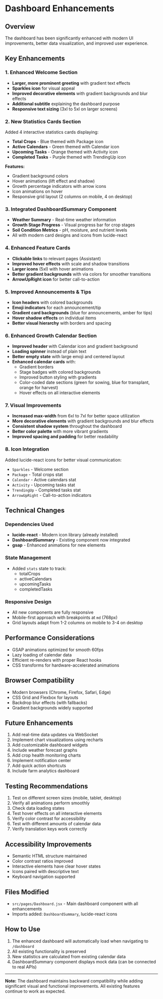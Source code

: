 # Dashboard Enhancements

## Overview
The dashboard has been significantly enhanced with modern UI improvements, better data visualization, and improved user experience.

## Key Enhancements

### 1. **Enhanced Welcome Section**
- **Larger, more prominent greeting** with gradient text effects
- **Sparkles icon** for visual appeal
- **Improved decorative elements** with gradient backgrounds and blur effects
- **Additional subtitle** explaining the dashboard purpose
- **Responsive text sizing** (3xl to 5xl on larger screens)

### 2. **New Statistics Cards Section**
Added 4 interactive statistics cards displaying:
- **Total Crops** - Blue themed with Package icon
- **Active Calendars** - Green themed with Calendar icon
- **Upcoming Tasks** - Orange themed with Activity icon
- **Completed Tasks** - Purple themed with TrendingUp icon

**Features:**
- Gradient background colors
- Hover animations (lift effect and shadow)
- Growth percentage indicators with arrow icons
- Icon animations on hover
- Responsive grid layout (2 columns on mobile, 4 on desktop)

### 3. **Integrated DashboardSummary Component**
- **Weather Summary** - Real-time weather information
- **Growth Stage Progress** - Visual progress bar for crop stages
- **Soil Condition Metrics** - pH, moisture, and nutrient levels
- All with modern card designs and icons from lucide-react

### 4. **Enhanced Feature Cards**
- **Clickable links** to relevant pages (Assistant)
- **Improved hover effects** with scale and shadow transitions
- **Larger icons** (5xl) with hover animations
- **Better gradient backgrounds** with via colors for smoother transitions
- **ArrowUpRight icon** for better call-to-action

### 5. **Improved Announcements & Tips**
- **Icon headers** with colored backgrounds
- **Emoji indicators** for each announcement/tip
- **Gradient card backgrounds** (blue for announcements, amber for tips)
- **Hover shadow effects** on individual items
- **Better visual hierarchy** with borders and spacing

### 6. **Enhanced Growth Calendar Section**
- **Improved header** with Calendar icon and gradient background
- **Loading spinner** instead of plain text
- **Better empty state** with large emoji and centered layout
- **Enhanced calendar cards** with:
  - Gradient borders
  - Stage badges with colored backgrounds
  - Improved button styling with gradients
  - Color-coded date sections (green for sowing, blue for transplant, orange for harvest)
  - Hover effects on all interactive elements

### 7. **Visual Improvements**
- **Increased max-width** from 6xl to 7xl for better space utilization
- **More decorative elements** with gradient backgrounds and blur effects
- **Consistent shadow system** throughout the dashboard
- **Better color palette** with more vibrant gradients
- **Improved spacing and padding** for better readability

### 8. **Icon Integration**
Added lucide-react icons for better visual communication:
- `Sparkles` - Welcome section
- `Package` - Total crops stat
- `Calendar` - Active calendars stat
- `Activity` - Upcoming tasks stat
- `TrendingUp` - Completed tasks stat
- `ArrowUpRight` - Call-to-action indicators

## Technical Changes

### Dependencies Used
- **lucide-react** - Modern icon library (already installed)
- **DashboardSummary** - Existing component now integrated
- **gsap** - Enhanced animations for new elements

### State Management
- Added `stats` state to track:
  - totalCrops
  - activeCalendars
  - upcomingTasks
  - completedTasks

### Responsive Design
- All new components are fully responsive
- Mobile-first approach with breakpoints at `md` (768px)
- Grid layouts adapt from 1-2 columns on mobile to 3-4 on desktop

## Performance Considerations
- GSAP animations optimized for smooth 60fps
- Lazy loading of calendar data
- Efficient re-renders with proper React hooks
- CSS transforms for hardware-accelerated animations

## Browser Compatibility
- Modern browsers (Chrome, Firefox, Safari, Edge)
- CSS Grid and Flexbox for layouts
- Backdrop blur effects (with fallbacks)
- Gradient backgrounds widely supported

## Future Enhancements
1. Add real-time data updates via WebSocket
2. Implement chart visualizations using recharts
3. Add customizable dashboard widgets
4. Include weather forecast graphs
5. Add crop health monitoring charts
6. Implement notification center
7. Add quick action shortcuts
8. Include farm analytics dashboard

## Testing Recommendations
1. Test on different screen sizes (mobile, tablet, desktop)
2. Verify all animations perform smoothly
3. Check data loading states
4. Test hover effects on all interactive elements
5. Verify color contrast for accessibility
6. Test with different amounts of calendar data
7. Verify translation keys work correctly

## Accessibility Improvements
- Semantic HTML structure maintained
- Color contrast ratios improved
- Interactive elements have clear hover states
- Icons paired with descriptive text
- Keyboard navigation supported

## Files Modified
- `src/pages/Dashboard.jsx` - Main dashboard component with all enhancements
- Imports added: `DashboardSummary`, lucide-react icons

## How to Use
1. The enhanced dashboard will automatically load when navigating to `/dashboard`
2. All existing functionality is preserved
3. New statistics are calculated from existing calendar data
4. DashboardSummary component displays mock data (can be connected to real APIs)

---

**Note:** The dashboard maintains backward compatibility while adding significant visual and functional improvements. All existing features continue to work as expected.
